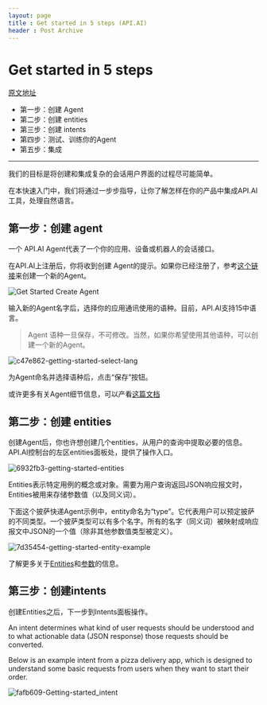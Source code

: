 ```yaml
---
layout: page
title : Get started in 5 steps (API.AI)
header : Post Archive
---
```


# Get started in 5 steps

[原文地址](https://docs.api.ai/docs/get-started)

- 第一步：创建 Agent
- 第二步：创建 entities
- 第三步：创建 intents
- 第四步：测试、训练你的Agent
- 第五步：集成

-------------------

我们的目标是将创建和集成复杂的会话用户界面的过程尽可能简单。

在本快速入门中，我们将通过一步步指导，让你了解怎样在你的产品中集成API.AI工具，处理自然语言。

## 第一步：创建 agent

一个 API.AI Agent代表了一个你的应用、设备或机器人的会话接口。

在API.AI上注册后，你将收到创建 Agent的提示。如果你已经注册了，参考[这个链接](https://console.api.ai/api-client/#/newAgent)来创建一个新的Agent。

![Get Started Create Agent](http://www.marlindoo.com/assets/images/7a68a45-getting-started-create-agent.png "Get Started Create Agent")

输入新的Agent名字后，选择你的应用通讯使用的语种。目前，API.AI支持15中语言。

> Agent 语种一旦保存，不可修改。当然，如果你希望使用其他语种，可以创建一个新的Agent。

![c47e862-getting-started-select-lang](http://www.marlindoo.com/assets/images/c47e862-getting-started-select-lang.png "Getting Started Select Lang")

为Agent命名并选择语种后，点击“保存”按钮。

或许更多有关Agent细节信息，可以产看[这篇文档](https://docs.api.ai/docs/concept-agents)

##  第二步：创建 entities

创建Agent后，你也许想创建几个entities，从用户的查询中提取必要的信息。API.AI控制台的左区entities面板处，提供了操作入口。

![6932fb3-getting-started-entities](http://www.marlindoo.com/assets/images/6932fb3-getting-started-entities.png "Getting Started Entities")

Entities表示特定用例的概念或对象。需要为用户查询返回JSON响应报文时，Entities被用来存储参数值（以及同义词）。

下面这个披萨快递Agent示例中，entity命名为“type”。它代表用户可以预定披萨的不同类型。一个披萨类型可以有多个名字。所有的名字（同义词）被映射成响应报文中JSON的一个值（除非其他参数值类型被定义）。

![7d35454-getting-started-entity-example](http://www.marlindoo.com/assets/images/7d35454-getting-started-entity-example.png "Getting Started Entity Example")

了解更多关于[Entities](https://docs.api.ai/docs/concept-entities)和[参数](https://docs.api.ai/docs/concept-actions)的信息。


## 第三步：创建intents

创建Entities之后，下一步到Intents面板操作。


An intent determines what kind of user requests should be understood and to what actionable data (JSON response) those requests should be converted.

Below is an example intent from a pizza delivery app, which is designed to understand some basic requests from users when they want to start their order.

![fafb609-Getting-started_intent](http://www.marlindoo.com/assets/images/fafb609-Getting-started_intent.png "Getting Started Intent")



















































